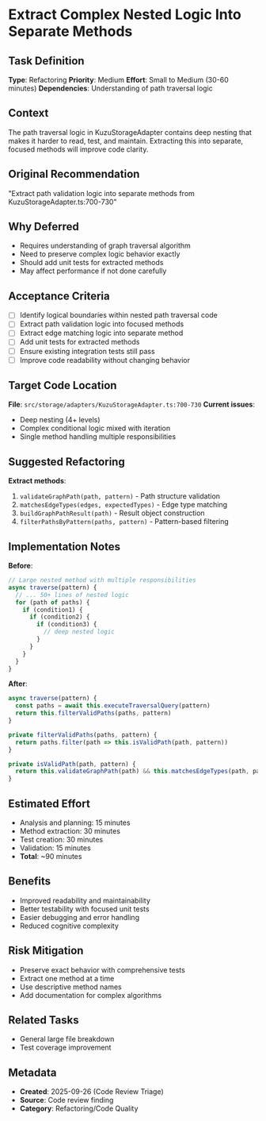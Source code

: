 # Extract Complex Nested Logic Into Separate Methods

## Task Definition
**Type**: Refactoring
**Priority**: Medium
**Effort**: Small to Medium (30-60 minutes)
**Dependencies**: Understanding of path traversal logic

## Context
The path traversal logic in KuzuStorageAdapter contains deep nesting that makes it harder to read, test, and maintain. Extracting this into separate, focused methods will improve code clarity.

## Original Recommendation
"Extract path validation logic into separate methods from KuzuStorageAdapter.ts:700-730"

## Why Deferred
- Requires understanding of graph traversal algorithm
- Need to preserve complex logic behavior exactly
- Should add unit tests for extracted methods
- May affect performance if not done carefully

## Acceptance Criteria
- [ ] Identify logical boundaries within nested path traversal code
- [ ] Extract path validation logic into focused methods
- [ ] Extract edge matching logic into separate method
- [ ] Add unit tests for extracted methods
- [ ] Ensure existing integration tests still pass
- [ ] Improve code readability without changing behavior

## Target Code Location
**File**: `src/storage/adapters/KuzuStorageAdapter.ts:700-730`
**Current issues**:
- Deep nesting (4+ levels)
- Complex conditional logic mixed with iteration
- Single method handling multiple responsibilities

## Suggested Refactoring
**Extract methods**:
1. `validateGraphPath(path, pattern)` - Path structure validation
2. `matchesEdgeTypes(edges, expectedTypes)` - Edge type matching
3. `buildGraphPathResult(path)` - Result object construction
4. `filterPathsByPattern(paths, pattern)` - Pattern-based filtering

## Implementation Notes
**Before**:
```typescript
// Large nested method with multiple responsibilities
async traverse(pattern) {
  // ... 50+ lines of nested logic
  for (path of paths) {
    if (condition1) {
      if (condition2) {
        if (condition3) {
          // deep nested logic
        }
      }
    }
  }
}
```

**After**:
```typescript
async traverse(pattern) {
  const paths = await this.executeTraversalQuery(pattern)
  return this.filterValidPaths(paths, pattern)
}

private filterValidPaths(paths, pattern) {
  return paths.filter(path => this.isValidPath(path, pattern))
}

private isValidPath(path, pattern) {
  return this.validateGraphPath(path) && this.matchesEdgeTypes(path, pattern)
}
```

## Estimated Effort
- Analysis and planning: 15 minutes
- Method extraction: 30 minutes
- Test creation: 30 minutes
- Validation: 15 minutes
- **Total**: ~90 minutes

## Benefits
- Improved readability and maintainability
- Better testability with focused unit tests
- Easier debugging and error handling
- Reduced cognitive complexity

## Risk Mitigation
- Preserve exact behavior with comprehensive tests
- Extract one method at a time
- Use descriptive method names
- Add documentation for complex algorithms

## Related Tasks
- General large file breakdown
- Test coverage improvement

## Metadata
- **Created**: 2025-09-26 (Code Review Triage)
- **Source**: Code review finding
- **Category**: Refactoring/Code Quality